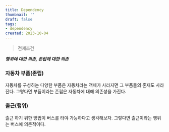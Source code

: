 ```yaml
---
title: Dependency
thumbnail: ''
draft: false
tags:
- dependency
created: 2023-10-04
---
```



 > 
 > 전제조건

***행위에 대한 의존, 존립에 대한 의존***

### 자동차 부품(존립)

자동차를 구성하는 다양한 부품은 자동차라는 객체가 사라지면 그 부품들의 존재도 사라진다. 그렇다면 부품이라는 존립은 자동차에 대해 의존성을 가진다.

### 출근(행위)

출근 하기 위한 방법이 버스를 타야 가능하다고 생각해보자. 그렇다면 출근이라는 행위는 버스에 의존적이다.
